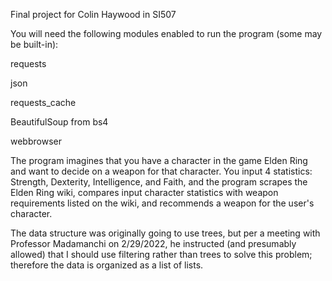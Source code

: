 Final project for Colin Haywood in SI507

You will need the following modules enabled to run the program (some may be built-in):

requests

json

requests_cache

BeautifulSoup from bs4

webbrowser

The program imagines that you have a character in the game Elden Ring and want to decide on a weapon for that character. You input 4 statistics: Strength, Dexterity, Intelligence, and Faith, and the program scrapes the Elden Ring wiki, compares input character statistics with weapon requirements listed on the wiki, and recommends a weapon for the user's character.

The data structure was originally going to use trees, but per a meeting with Professor Madamanchi on 2/29/2022, he instructed (and presumably allowed) that I should use filtering rather than trees to solve this problem; therefore the data is organized as a list of lists.
